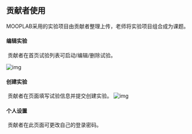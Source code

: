 ## 贡献者使用

MOOPLAB采用的实验项目由贡献者整理上传，老师将实验项目组合成为课题。

####  编辑实验

​            贡献者在首页试验列表可启动/编辑/删除试验。

![img](D:\git\intro_to_MOOP\images\7-1.png)

 

#### 创建实验

​          贡献者在页面填写试验信息并提交创建实验。                  ![img](D:\git\intro_to_MOOP\images\7-2.png)

 

#### 个人设置

​          贡献者在此页面可更改自己的登录密码。